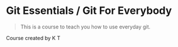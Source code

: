# Git Essentials / Git For Everybody

> This is a course to teach you how to use everyday git.

Course created by K T
